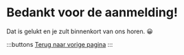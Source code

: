# Bedankt voor de aanmelding!

Dat is gelukt en je zult binnenkort van ons horen. 😀

:::buttons
[Terug naar vorige pagina](/nl)
:::
<script>
  document.querySelector('#signup-confirmation main .buttons a').addEventListener('click', e => {
    e.preventDefault()
    history.back()
  })
</script>
